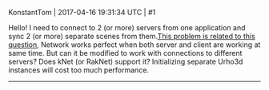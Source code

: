 KonstantTom | 2017-04-16 19:31:34 UTC | #1

Hello! I need to connect to 2 (or more) servers from one application and sync 2 (or more) separate scenes from them.[This problem is related to this question](http://discourse.urho3d.io/t/multiple-instances-of-urho3d-in-same-process/2096), Network works perfect when both server and client are working at same time. But can it be modified to work with connections to different servers? Does kNet (or RakNet) support it? Initializing separate Urho3d instances will cost too much performance.

-------------------------

